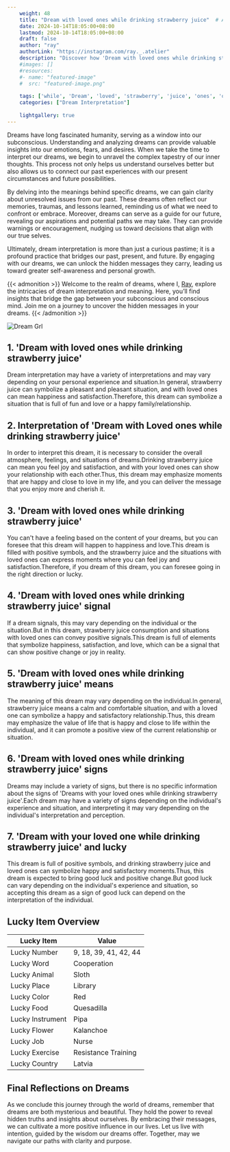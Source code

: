 ```yaml
---
    weight: 48
    title: "Dream with loved ones while drinking strawberry juice"  # Assuming 'title' column exists
    date: 2024-10-14T18:05:00+08:00
    lastmod: 2024-10-14T18:05:00+08:00
    draft: false
    author: "ray"
    authorLink: "https://instagram.com/ray._.atelier"
    description: "Discover how 'Dream with loved ones while drinking strawberry juice' can interpret your future and uncover its significant meanings in your life."
    #images: []
    #resources:
    #- name: "featured-image"
    #  src: "featured-image.png"
    
    tags: ['while', 'Dream', 'loved', 'strawberry', 'juice', 'ones', 'drinking']
    categories: ["Dream Interpretation"]
    
    lightgallery: true
---
```

    
Dreams have long fascinated humanity, serving as a window into our subconscious. Understanding and analyzing dreams can provide valuable insights into our emotions, fears, and desires. When we take the time to interpret our dreams, we begin to unravel the complex tapestry of our inner thoughts. This process not only helps us understand ourselves better but also allows us to connect our past experiences with our present circumstances and future possibilities.

By delving into the meanings behind specific dreams, we can gain clarity about unresolved issues from our past. These dreams often reflect our memories, traumas, and lessons learned, reminding us of what we need to confront or embrace. Moreover, dreams can serve as a guide for our future, revealing our aspirations and potential paths we may take. They can provide warnings or encouragement, nudging us toward decisions that align with our true selves.

Ultimately, dream interpretation is more than just a curious pastime; it is a profound practice that bridges our past, present, and future. By engaging with our dreams, we can unlock the hidden messages they carry, leading us toward greater self-awareness and personal growth.

{{< admonition >}}
Welcome to the realm of dreams, where I, [Ray](https://instagram.com/ray._.atelier), explore the intricacies of dream interpretation and meaning. Here, you’ll find insights that bridge the gap between your subconscious and conscious mind. Join me on a journey to uncover the hidden messages in your dreams.
{{< /admonition >}}

![Dream Grl](https://cdn.pixabay.com/photo/2017/11/02/03/35/gothic-2910057_1280.jpg "Dream Grl")

## 1. 'Dream with loved ones while drinking strawberry juice'
Dream interpretation may have a variety of interpretations and may vary depending on your personal experience and situation.In general, strawberry juice can symbolize a pleasant and pleasant situation, and with loved ones can mean happiness and satisfaction.Therefore, this dream can symbolize a situation that is full of fun and love or a happy family/relationship.

## 2. Interpretation of 'Dream with Loved ones while drinking strawberry juice'
In order to interpret this dream, it is necessary to consider the overall atmosphere, feelings, and situations of dreams.Drinking strawberry juice can mean you feel joy and satisfaction, and with your loved ones can show your relationship with each other.Thus, this dream may emphasize moments that are happy and close to love in my life, and you can deliver the message that you enjoy more and cherish it.

## 3. 'Dream with loved ones while drinking strawberry juice'
You can't have a feeling based on the content of your dreams, but you can foresee that this dream will happen to happiness and love.This dream is filled with positive symbols, and the strawberry juice and the situations with loved ones can express moments where you can feel joy and satisfaction.Therefore, if you dream of this dream, you can foresee going in the right direction or lucky.

## 4. 'Dream with loved ones while drinking strawberry juice' signal
If a dream signals, this may vary depending on the individual or the situation.But in this dream, strawberry juice consumption and situations with loved ones can convey positive signals.This dream is full of elements that symbolize happiness, satisfaction, and love, which can be a signal that can show positive change or joy in reality.

## 5. 'Dream with loved ones while drinking strawberry juice' means
The meaning of this dream may vary depending on the individual.In general, strawberry juice means a calm and comfortable situation, and with a loved one can symbolize a happy and satisfactory relationship.Thus, this dream may emphasize the value of life that is happy and close to life within the individual, and it can promote a positive view of the current relationship or situation.

## 6. 'Dream with loved ones while drinking strawberry juice' signs
Dreams may include a variety of signs, but there is no specific information about the signs of 'Dreams with your loved ones while drinking strawberry juice'.Each dream may have a variety of signs depending on the individual's experience and situation, and interpreting it may vary depending on the individual's interpretation and perception.

## 7. 'Dream with your loved one while drinking strawberry juice' and lucky
This dream is full of positive symbols, and drinking strawberry juice and loved ones can symbolize happy and satisfactory moments.Thus, this dream is expected to bring good luck and positive change.But good luck can vary depending on the individual's experience and situation, so accepting this dream as a sign of good luck can depend on the interpretation of the individual.

## Lucky Item Overview
| Lucky Item          | Value              |
|---------------|--------------------|
| Lucky Number        | 9, 18, 39, 41, 42, 44  |
| Lucky Word          | Cooperation |
| Lucky Animal        | Sloth |
| Lucky Place         | Library     |
| Lucky Color         | Red     |
| Lucky Food          | Quesadilla      |
| Lucky Instrument    | Pipa |
| Lucky Flower        | Kalanchoe    |
| Lucky Job           | Nurse       |
| Lucky Exercise      | Resistance Training  |
| Lucky Country       | Latvia    |


##  Final Reflections on Dreams

As we conclude this journey through the world of dreams, remember that dreams are both mysterious and beautiful. They hold the power to reveal hidden truths and insights about ourselves. By embracing their messages, we can cultivate a more positive influence in our lives. Let us live with intention, guided by the wisdom our dreams offer. Together, may we navigate our paths with clarity and purpose.
